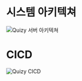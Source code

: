 # 시스템 아키텍쳐
![Quizy 서버 아키텍쳐](https://github.com/user-attachments/assets/e410fb3a-3640-4814-8c1b-ade10588f377)

# CICD
![Quizy CICD](https://github.com/user-attachments/assets/33c6a245-bbf5-4197-a996-62b8dccb40c1)
